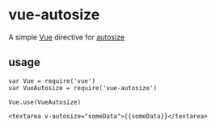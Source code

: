 # vue-autosize

A simple [Vue](https://github.com/vuejs/vue) directive for [autosize](https://github.com/jackmoore/autosize)

## usage

```
var Vue = require('vue')
var VueAutosize = require('vue-autosize')

Vue.use(VueAutosize)
```

```
<textarea v-autosize="someData">{{someData}}</textarea>
```
